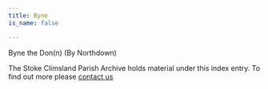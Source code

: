 ```yaml
---
title: Byne
is_name: false

---
```


Byne the Don(n) (By Northdown)


The Stoke Climsland Parish Archive holds material under this index entry. To find out more please [contact us](/contact/)
